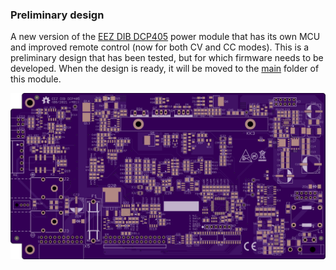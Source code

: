 ### Preliminary design

A new version of the [EEZ DIB DCP405](https://www.envox.eu/dc-power-modules/dcp405-power-module/) power module that has its own MCU and improved remote control (now for both CV and CC modes). This is a preliminary design that has been tested, but for which firmware needs to be developed. When the design is ready, it will be moved to the [main](https://github.com/eez-open/modular-psu/tree/master/dcp405) folder of this module.

![module](Images/EEZ_DIB_DCP_top_layer.png)

